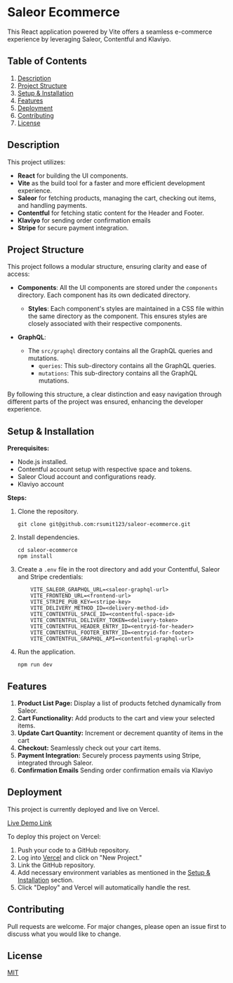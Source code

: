 
# Saleor Ecommerce

This React application powered by Vite offers a seamless e-commerce experience by leveraging Saleor, Contentful and Klaviyo.

## Table of Contents

1.  [Description](#description)
2.  [Project Structure](#project-structure)
3.  [Setup & Installation](#setup--installation)
4.  [Features](#features)
5.  [Deployment](#deployment)
5.  [Contributing](#contributing)
6.  [License](#license)

## Description

This project utilizes:

-   **React** for building the UI components.
-   **Vite** as the build tool for a faster and more efficient development experience.
-   **Saleor** for fetching products, managing the cart, checking out items, and handling payments.
-   **Contentful** for fetching static content for the Header and Footer.
-   **Klaviyo** for sending order confirmation emails
-   **Stripe** for secure payment integration.


## Project Structure

This project follows a modular structure, ensuring clarity and ease of access:

-   **Components**: All the UI components are stored under the `components` directory. Each component has its own dedicated directory.
    
    -   **Styles**: Each component's styles are maintained in a CSS file within the same directory as the component. This ensures styles are closely associated with their respective components.
-   **GraphQL**:
    
    -   The `src/graphql` directory contains all the GraphQL queries and mutations.
        -   `queries`: This sub-directory contains all the GraphQL queries.
        -   `mutations`: This sub-directory contains all the GraphQL mutations.

By following this structure,  a clear distinction and easy navigation through different parts of the project was ensured, enhancing the developer experience.



## Setup & Installation

**Prerequisites:**

-   Node.js installed.
-   Contentful account setup with respective space and tokens.
-   Saleor Cloud account and configurations ready.
-   Klaviyo account

**Steps:**

1.  Clone the repository.



	`git clone git@github.com:rsumit123/saleor-ecommerce.git` 

2.  Install dependencies.



	```
	cd saleor-ecommerce
	npm install
	 ```

3.  Create a `.env` file in the root directory and add your Contentful, Saleor and Stripe credentials:

	```
        VITE_SALEOR_GRAPHQL_URL=<saleor-graphql-url>
        VITE_FRONTEND_URL=<frontend-url>
        VITE_STRIPE_PUB_KEY=<stripe-key>
        VITE_DELIVERY_METHOD_ID=<delivery-method-id>
        VITE_CONTENTFUL_SPACE_ID=<contentful-space-id>
        VITE_CONTENTFUL_DELIVERY_TOKEN=<delivery-token>
        VITE_CONTENTFUL_HEADER_ENTRY_ID=<entryid-for-header>
        VITE_CONTENTFUL_FOOTER_ENTRY_ID=<entryid-for-footer>
        VITE_CONTENTFUL_GRAPHQL_API=<contentful-graphql-url>
    ```
4.  Run the application.
	```
	npm run dev
	```


## Features

1.  **Product List Page:** Display a list of products fetched dynamically from Saleor.
2.  **Cart Functionality:** Add products to the cart and view your selected items.
3.  **Update Cart Quantity:** Increment or decrement quantity of items in the cart 
3.  **Checkout:** Seamlessly check out your cart items.
4.  **Payment Integration:** Securely process payments using Stripe, integrated through Saleor.
5.  **Confirmation Emails** Sending order confirmation emails via Klaviyo

## Deployment

This project is currently deployed and live on Vercel.

[Live Demo Link](https://sumit-saleor-ecommerce.vercel.app/)

To deploy this project on Vercel:

1.  Push your code to a GitHub repository.
2.  Log into [Vercel](https://vercel.com/) and click on "New Project."
3.  Link the GitHub repository.
4.  Add necessary environment variables as mentioned in the [Setup & Installation](#setup--installation) section.
5.  Click "Deploy" and Vercel will automatically handle the rest.




## Contributing

Pull requests are welcome. For major changes, please open an issue first to discuss what you would like to change.

## License

[MIT](https://choosealicense.com/licenses/mit/)